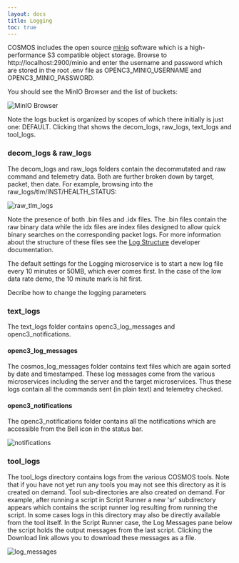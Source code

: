 ```yaml
---
layout: docs
title: Logging
toc: true
---
```


COSMOS includes the open source [minio](https://min.io/) software which is a high-performance S3 compatible object storage. Browse to http://localhost:2900/minio and enter the username and password which are stored in the root .env file as OPENC3_MINIO_USERNAME and OPENC3_MINIO_PASSWORD.

You should see the MinIO Browser and the list of buckets:

![MinIO Browser]({{site.baseurl}}/img/v5/logging/browser.png)

Note the logs bucket is organized by scopes of which there initially is just one: DEFAULT. Clicking that shows the decom_logs, raw_logs, text_logs and tool_logs.

### decom_logs & raw_logs

The decom_logs and raw_logs folders contain the decommutated and raw command and telemetry data. Both are further broken down by target, packet, then date. For example, browsing into the raw_logs/tlm/INST/HEALTH_STATUS:

![raw_tlm_logs]({{site.baseurl}}/img/v5/logging/raw_tlm_logs.png)

Note the presence of both .bin files and .idx files. The .bin files contain the raw binary data while the idx files are index files designed to allow quick binary searches on the corresponding packet logs. For more information about the structure of these files see the [Log Structure]({{site.baseurl}}/docs/v5/log-structure) developer documentation.

The default settings for the Logging microservice is to start a new log file every 10 minutes or 50MB, which ever comes first. In the case of the low data rate demo, the 10 minute mark is hit first.

<div class="note unreleased">
  <p>Decribe how to change the logging parameters</p>
</div>

### text_logs

The text_logs folder contains openc3_log_messages and openc3_notifications.

#### openc3_log_messages

The cosmos_log_messages folder contains text files which are again sorted by date and timestamped. These log messages come from the various microservices including the server and the target microservices. Thus these logs contain all the commands sent (in plain text) and telemetry checked.

#### openc3_notifications

The openc3_notifications folder contains all the notifications which are accessible from the Bell icon in the status bar.

![notifications]({{site.baseurl}}/img/v5/logging/notifications.png)

### tool_logs

The tool_logs directory contains logs from the various COSMOS tools. Note that if you have not yet run any tools you may not see this directory as it is created on demand. Tool sub-directories are also created on demand. For example, after running a script in Script Runner a new 'sr' subdirectory appears which contains the script runner log resulting from running the script. In some cases logs in this directory may also be directly available from the tool itself. In the Script Runner case, the Log Messages pane below the script holds the output messages from the last script. Clicking the Download link allows you to download these messages as a file.

![log_messages]({{site.baseurl}}/img/v5/logging/log_messages.png)
